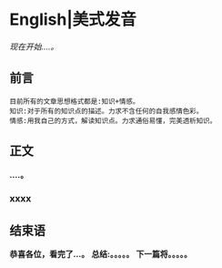 # English|美式发音
*现在开始....。*

## 前言
    目前所有的文章思想格式都是:知识+情感。
    知识:对于所有的知识点的描述。力求不含任何的自我感情色彩。
    情感:用我自己的方式，解读知识点。力求通俗易懂，完美透析知识。

## 正文
**....。**
### xxxx


### 

### 

### 
### 
### 
### 
### 
### 
### 
### 






## 结束语
 **恭喜各位，看完了...。**
**总结:。。。。。**
**下一篇将。。。。。**








